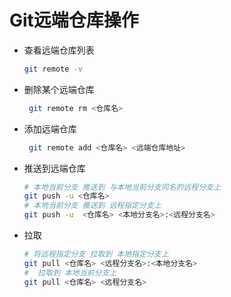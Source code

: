 # Git远端仓库操作

- 查看远端仓库列表

  ```sh
  git remote -v
  ```

- 删除某个远端仓库

  ```sh
   git remote rm <仓库名>
  ```

- 添加远端仓库

  ```sh
   git remote add <仓库名> <远端仓库地址>
  ```

- 推送到远端仓库

  ```sh
  # 本地当前分支 推送到 与本地当前分支同名的远程分支上
  git push -u <仓库名>
  # 本地当前分支 推送到 远程指定分支上
  git push -u  <仓库名> <本地分支名>:<远程分支名>
  ```

- 拉取

  ```sh
  # 将远程指定分支 拉取到 本地指定分支上
  git pull <仓库名> <远程分支名>:<本地分支名>
  #  拉取到 本地当前分支上
  git pull <仓库名> <远程分支名>
  ```